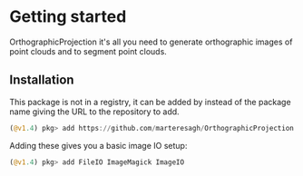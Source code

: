# Getting started

OrthographicProjection it's all you need to generate orthographic images of point clouds and to segment point clouds.

## Installation

This package is not in a registry, it can be added by instead of the package name giving the URL to the repository to add.

```julia
(@v1.4) pkg> add https://github.com/marteresagh/OrthographicProjection.jl
```

Adding these gives you a basic image IO setup:

```julia
(@v1.4) pkg> add FileIO ImageMagick ImageIO
```
